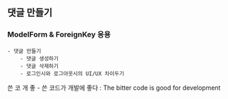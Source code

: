 ## 댓글 만들기

### ModelForm & ForeignKey 응용
    - 댓글 만들기
        - 댓글 생성하기
        - 댓글 삭제하기
        - 로그인시와 로그아웃시의 UI/UX 차이두기



쓴 코 개 좋 - 쓴 코드가 개발에 좋다 : The bitter code is good for development